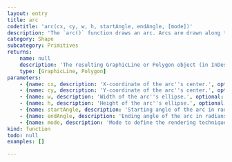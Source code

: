 ```yaml
---
layout: entry
title: arc
codetitle: 'arc(cx, cy, w, h, startAngle, endAngle, [mode])'
description: 'The `arc()` function draws an arc. Arcs are drawn along the outer edge of an ellipse defined by the `x`, `y`, `width` and `height` parameters. The origin or the arc''s ellipse may be changed with the `ellipseMode()` function. The start and stop parameters specify the angles at which to draw the arc.'
category: Shape
subcategory: Primitives
returns:
    name: null
    description: 'The resulting GraphicLine or Polygon object (in InDesign Scripting terms the corresponding type is GraphicLine or Polygon, not Arc).'
    type: [GraphicLine, Polygon]
parameters:
    - {name: cx, description: 'X-coordinate of the arc''s center.', optional: false, type: [Number]}
    - {name: cy, description: 'Y-coordinate of the arc''s center.', optional: false, type: [Number]}
    - {name: w, description: 'Width of the arc''s ellipse.', optional: false, type: [Number]}
    - {name: h, description: 'Height of the arc''s ellipse.', optional: false, type: [Number]}
    - {name: startAngle, description: 'Starting angle of the arc in radians.', optional: false, type: [Number]}
    - {name: endAngle, description: 'Ending angle of the arc in radians.', optional: false, type: [Number]}
    - {name: mode, description: 'Mode to define the rendering technique of the arc: `OPEN` (default), `CHORD`, or `PIE`.', optional: true, type: [String]}
kind: function
todo: null
examples: []

---
```

